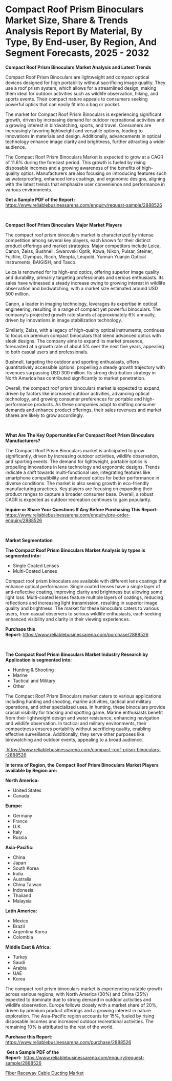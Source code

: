 <p><h1>Compact Roof Prism Binoculars Market Size, Share & Trends Analysis Report By Material, By Type, By End-user, By Region, And Segment Forecasts, 2025 - 2032</h1></p><p><strong>Compact Roof Prism Binoculars Market Analysis and Latest Trends</strong></p>
<p><p>Compact Roof Prism Binoculars are lightweight and compact optical devices designed for high portability without sacrificing image quality. They use a roof prism system, which allows for a streamlined design, making them ideal for outdoor activities such as wildlife observation, hiking, and sports events. Their compact nature appeals to consumers seeking powerful optics that can easily fit into a bag or pocket.</p><p>The market for Compact Roof Prism Binoculars is experiencing significant growth, driven by increasing demand for outdoor recreational activities and a growing interest in birdwatching, sports, and travel. Consumers are increasingly favoring lightweight and versatile options, leading to innovations in materials and design. Additionally, advancements in optical technology enhance image clarity and brightness, further attracting a wider audience.</p><p>The Compact Roof Prism Binoculars Market is expected to grow at a CAGR of 11.6% during the forecast period. This growth is fueled by rising disposable incomes and a growing awareness of the benefits of high-quality optics. Manufacturers are also focusing on introducing features such as waterproofing, enhanced lens coatings, and ergonomic designs, aligning with the latest trends that emphasize user convenience and performance in various environments.</p></p>
<p><strong>Get a Sample PDF of the Report:&nbsp;</strong> <a href="https://www.reliablebusinessarena.com/enquiry/request-sample/2888526?utm_campaign=3091&utm_medium=2&utm_source=Github&utm_content=ia&utm_term=14032025&utm_id=compact-roof-prism-binoculars">https://www.reliablebusinessarena.com/enquiry/request-sample/2888526</a></p>
<p>&nbsp;</p>
<p><strong>Compact Roof Prism Binoculars Major Market Players</strong></p>
<p><p>The compact roof prism binoculars market is characterized by intense competition among several key players, each known for their distinct product offerings and market strategies. Major competitors include Leica, Canon, Zeiss, Bushnell, Swarovski Optik, Kowa, Nikon, Pulsar, Steiner, Fujifilm, Olympus, Ricoh, Meopta, Leupold, Yunnan Yuanjin Optical Instruments, BAIGISH, and Tasco. </p><p>Leica is renowned for its high-end optics, offering superior image quality and durability, primarily targeting professionals and serious enthusiasts. Its sales have witnessed a steady increase owing to growing interest in wildlife observation and birdwatching, with a market size estimated around USD 500 million.</p><p>Canon, a leader in imaging technology, leverages its expertise in optical engineering, resulting in a range of compact yet powerful binoculars. The company's projected growth rate stands at approximately 6% annually, driven by innovations in image stabilization technology.</p><p>Similarly, Zeiss, with a legacy of high-quality optical instruments, continues to focus on premium compact binoculars that blend advanced optics with sleek designs. The company aims to expand its market presence, forecasted at a growth rate of about 5% over the next five years, appealing to both casual users and professionals.</p><p>Bushnell, targeting the outdoor and sporting enthusiasts, offers quantitatively accessible options, propelling a steady growth trajectory with revenues surpassing USD 300 million. Its strong distribution strategy in North America has contributed significantly to market penetration.</p><p>Overall, the compact roof prism binoculars market is expected to expand, driven by factors like increased outdoor activities, advancing optical technology, and growing consumer preferences for portable and high-performance products. As these companies adapt to shifting consumer demands and enhance product offerings, their sales revenues and market shares are likely to grow accordingly.</p></p>
<p>&nbsp;</p>
<p><strong>What Are The Key Opportunities For Compact Roof Prism Binoculars Manufacturers?</strong></p>
<p><p>The Compact Roof Prism Binoculars market is anticipated to grow significantly, driven by increasing outdoor activities, wildlife observation, and sporting events. The demand for lightweight, portable optics is propelling innovations in lens technology and ergonomic designs. Trends indicate a shift towards multi-functional use, integrating features like smartphone compatibility and enhanced optics for better performance in diverse conditions. The market is also seeing growth in eco-friendly manufacturing practices. Key players are focusing on expanding their product ranges to capture a broader consumer base. Overall, a robust CAGR is expected as outdoor recreation continues to gain popularity.</p></p>
<p><strong>Inquire or Share Your Questions If Any Before Purchasing This Report:</strong> <a href="https://www.reliablebusinessarena.com/enquiry/pre-order-enquiry/2888526?utm_campaign=3091&utm_medium=2&utm_source=Github&utm_content=ia&utm_term=14032025&utm_id=compact-roof-prism-binoculars">https://www.reliablebusinessarena.com/enquiry/pre-order-enquiry/2888526</a></p>
<p>&nbsp;</p>
<p><strong>Market Segmentation</strong></p>
<p><strong>The Compact Roof Prism Binoculars Market Analysis by types is segmented into:</strong></p>
<p><ul><li>Single Coated Lenses</li><li>Multi-Coated Lenses</li></ul></p>
<p><p>Compact roof prism binoculars are available with different lens coatings that enhance optical performance. Single coated lenses have a single layer of anti-reflective coating, improving clarity and brightness but allowing some light loss. Multi-coated lenses feature multiple layers of coatings, reducing reflections and increasing light transmission, resulting in superior image quality and brightness. The market for these binoculars caters to various users, from casual observers to serious wildlife enthusiasts, each seeking enhanced visibility and clarity in their viewing experiences.</p></p>
<p><strong>Purchase this Report:&nbsp;</strong><a href="https://www.reliablebusinessarena.com/purchase/2888526?utm_campaign=3091&utm_medium=2&utm_source=Github&utm_content=ia&utm_term=14032025&utm_id=compact-roof-prism-binoculars">https://www.reliablebusinessarena.com/purchase/2888526</a></p>
<p>&nbsp;</p>
<p><strong>The Compact Roof Prism Binoculars Market Industry Research by Application is segmented into:</strong></p>
<p><ul><li>Hunting & Shooting</li><li>Marine</li><li>Tactical and Military</li><li>Other</li></ul></p>
<p><p>The Compact Roof Prism Binoculars market caters to various applications including hunting and shooting, marine activities, tactical and military operations, and other specialized uses. In hunting, these binoculars provide crucial visibility for tracking and spotting game. Marine enthusiasts benefit from their lightweight design and water resistance, enhancing navigation and wildlife observation. In tactical and military environments, their compactness ensures portability without sacrificing quality, enabling effective surveillance. Additionally, they serve other purposes like birdwatching and outdoor events, appealing to a broad audience.</p></p>
<p><a href="https://www.reliablebusinessarena.com/compact-roof-prism-binoculars-r2888526?utm_campaign=3091&utm_medium=2&utm_source=Github&utm_content=ia&utm_term=14032025&utm_id=compact-roof-prism-binoculars">&nbsp;https://www.reliablebusinessarena.com/compact-roof-prism-binoculars-r2888526</a></p>
<p><strong>In terms of Region, the Compact Roof Prism Binoculars Market Players available by Region are:</strong></p>
<p>
    <p> <strong> North America: </strong>
        <ul>
            <li>United States</li>
            <li>Canada</li>
        </ul>
        </p> 
    <p> <strong> Europe: </strong>
        <ul>
            <li>Germany</li>
            <li>France</li>
            <li>U.K.</li>
            <li>Italy</li>
            <li>Russia</li>
        </ul>
        </p> 
    <p> <strong> Asia-Pacific: </strong>
        <ul>
            <li>China</li>
            <li>Japan</li>
            <li>South Korea</li>
            <li>India</li>
            <li>Australia</li>
            <li>China Taiwan</li>
            <li>Indonesia</li>
            <li>Thailand</li>
            <li>Malaysia</li>
        </ul>
        </p> 
    <p> <strong> Latin America: </strong>
        <ul>
            <li>Mexico</li>
            <li>Brazil</li>
            <li>Argentina Korea</li>
            <li>Colombia</li>
        </ul>
        </p> 
    <p> <strong> Middle East & Africa: </strong>
        <ul>
            <li>Turkey</li>
            <li>Saudi</li>
            <li>Arabia</li>
            <li>UAE</li>
            <li>Korea</li>
        </ul>
    </p>
    </p>
<p><p>The compact roof prism binoculars market is experiencing notable growth across various regions, with North America (30%) and China (25%) expected to dominate due to strong demand in outdoor activities and wildlife observation. Europe follows closely with a market share of 20%, driven by premium product offerings and a growing interest in nature exploration. The Asia-Pacific region accounts for 15%, fueled by rising disposable incomes and increased outdoor recreational activities. The remaining 10% is attributed to the rest of the world.</p></p>
<p><strong>Purchase this Report: </strong><a href="https://www.reliablebusinessarena.com/purchase/2888526?utm_campaign=3091&utm_medium=2&utm_source=Github&utm_content=ia&utm_term=14032025&utm_id=compact-roof-prism-binoculars">https://www.reliablebusinessarena.com/purchase/2888526</a></p>
<p>&nbsp;<strong>Get a Sample PDF of the Report:&nbsp;&nbsp;</strong><a href="https://www.reliablebusinessarena.com/enquiry/request-sample/2888526?utm_campaign=3091&utm_medium=2&utm_source=Github&utm_content=ia&utm_term=14032025&utm_id=compact-roof-prism-binoculars">https://www.reliablebusinessarena.com/enquiry/request-sample/2888526</a></p>
<p><strong></strong></p>
<p><p><a href="https://github.com/miottaredlin79/Market-Research-Report-List-1/blob/main/fiber-raceway-cable-ducting-market.md?utm_campaign=3091&utm_medium=2&utm_source=Github&utm_content=ia&utm_term=14032025&utm_id=compact-roof-prism-binoculars">Fiber Raceway Cable Ducting Market</a></p></p>